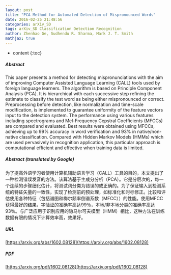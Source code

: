 ```yaml
---
layout: post
title: "PCA Method for Automated Detection of Mispronounced Words"
date: 2016-02-25 21:48:56
categories: arXiv_SD
tags: arXiv_SD Classification Detection Recognition
author: Zhenhao Ge, Sudhendu R. Sharma, Mark J. T. Smith
mathjax: true
---
```


* content
{:toc}

##### Abstract
This paper presents a method for detecting mispronunciations with the aim of improving Computer Assisted Language Learning (CALL) tools used by foreign language learners. The algorithm is based on Principle Component Analysis (PCA). It is hierarchical with each successive step refining the estimate to classify the test word as being either mispronounced or correct. Preprocessing before detection, like normalization and time-scale modification, is implemented to guarantee uniformity of the feature vectors input to the detection system. The performance using various features including spectrograms and Mel-Frequency Cepstral Coefficients (MFCCs) are compared and evaluated. Best results were obtained using MFCCs, achieving up to 99% accuracy in word verification and 93% in native/non-native classification. Compared with Hidden Markov Models (HMMs) which are used pervasively in recognition application, this particular approach is computational efficient and effective when training data is limited.

##### Abstract (translated by Google)
为了提高外语学习者使用计算机辅助语言学习（CALL）工具的目的，本文提出了一种检测错误发音的方法。该算法基于主成分分析（PCA）。它是分层次的，每一个连续的步骤细化估计，将测试词分类为错误的或正确的。为了保证输入到检测系统的特征矢量的一致性，实现了检测前的预处理，如标准化和时标修正。比较和评估使用各种特征（包括谱图和梅尔频率倒谱系数（MFCC））的性能。使用MFCC获得最好的结果，字验证的准确率高达99％，本地/非本地分类的准确率高达93％。与广泛应用于识别应用的隐马尔可夫模型（HMM）相比，这种方法在训练数据有限的情况下计算效率高，效果好。

##### URL
[https://arxiv.org/abs/1602.08128](https://arxiv.org/abs/1602.08128)

##### PDF
[https://arxiv.org/pdf/1602.08128](https://arxiv.org/pdf/1602.08128)


